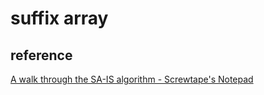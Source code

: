 # suffix array

## reference

[A walk through the SA-IS algorithm - Screwtape's Notepad](https://zork.net/~st/jottings/sais.html)
